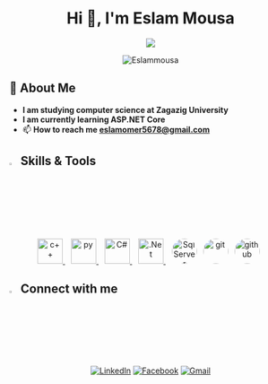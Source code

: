 <h1 align="center">Hi 👋, I'm Eslam Mousa</h1>
<p align="center">
  <a href="https://github.com/DenverCoder1/readme-typing-svg"><img src="https://readme-typing-svg.herokuapp.com/?lines=Backend%20Developer;ASP.NET;&font=Fira%20Code&center=true&width=440&height=45&vCenter=true&size=22"></a>
  
  <p align="center"> <img src="https://komarev.com/ghpvc/?username=Eslammousa&label=Profile%20views&style=flat" alt="Eslammousa"/> </p>
</p> 

## 🚀 About Me
- **I am studying computer science at Zagazig University**
- **I am currently learning ASP.NET Core**
- 📫 **How to reach me eslamomer5678@gmail.com**

## <img src="https://media2.giphy.com/media/QssGEmpkyEOhBCb7e1/giphy.gif?cid=ecf05e47a0n3gi1bfqntqmob8g9aid1oyj2wr3ds3mg700bl&rid=giphy.gif" width ="3%"> Skills & Tools
<p align="center">
  <a href="https://www.w3schools.com/cpp/" target="_blank"> <img src="https://img.icons8.com/?size=48&id=40669&format=png" alt="c++" width="45" height="45"/> </a> &ensp; 
  <a href="https://www.python.org/" target="_blank"> <img src="https://img.icons8.com/?size=100&id=13441&format=png&color=000000" alt="py" width="45" height="45"/> </a> &ensp; 
  <a href="https://www.w3schools.com/cs/" target="_blank"> <img src="https://img.icons8.com/?size=512&id=55251&format=png" alt="C#" width="45" height="45"/> </a> &ensp;
  <a href="https://learn.microsoft.com/en-us/dotnet/fundamentals/" target="_blank"> <img src="https://img.icons8.com/?size=154&id=1BC75jFEBED6&format=png" alt=".Net" width="45" height="45"/> </a> &ensp;
  <a href="https://learn.microsoft.com/en-us/sql/sql-server" target="_blank"> <img src="https://img.icons8.com/?size=80&id=UFF3hmipmJ2V&format=png" alt="SqlServer" width="45" height="45" style="border-radius: 50%;"></a>&ensp;
  <a href="https://git-scm.com/" target="_blank"> <img src="https://img.icons8.com/?size=512&id=20906&format=png" alt="git" width="45" height="45" style="border-radius: 50%;"></a>&ensp;
  <a href="https://github.com/" target="_blank"> <img src="https://img.icons8.com/?size=512&id=63777&format=png" alt="github" width="45" height="45" style="border-radius: 50%;"></a>&ensp;
 
</p> 




## <img src="https://media2.giphy.com/media/QssGEmpkyEOhBCb7e1/giphy.gif?cid=ecf05e47a0n3gi1bfqntqmob8g9aid1oyj2wr3ds3mg700bl&rid=giphy.gif" width ="3%"> Connect with me
<p align="center">
<a href=https://linkedin.com/in/eslam-mousa-04a318264/"><img src="https://img.shields.io/badge/linkedin-%230A66C2.svg?style=plastic&logo=linkedin&logoColor=white" alt="LinkedIn"/></a>
<a href="https://fb.com/profile.php?id=100008425956645&locale=ar_ar"><img src="https://img.shields.io/badge/facebook-%231877F2.svg?style=plastic&logo=facebook&logoColor=white" alt="Facebook"/></a>
  <a href="mailto:"eslamomer5678@gmail.com"><img img src="https://img.shields.io/badge/gmail-%23EA4335.svg?style=plastic&logo=gmail&logoColor=white" alt="Gmail"/></a>
</p>
